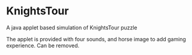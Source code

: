 KnightsTour
===========

A java applet based simulation of KnightsTour puzzle

The applet is provided with four sounds, and horse image to add gaming experience. Can be removed.
